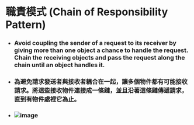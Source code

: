 職責模式 (Chain of Responsibility Pattern)
=====
* ### Avoid coupling the sender of a request to its receiver by giving more than one object a chance to handle the request. Chain the receiving objects and pass the request along the chain until an object handles it.
* ### 為避免請求發送者與接收者耦合在一起，讓多個物件都有可能接收請求。將這些接收物件連接成一條鏈，並且沿著這條鏈傳遞請求，直到有物件處裡它為止。
* ### ![image](https://gitlab.com/ChiangWei/main/-/raw/master/DesignPatterns/Python/%E8%81%B7%E8%B2%AC%E6%A8%A1%E5%BC%8F%20(Chain%20of%20Responsibility%20Pattern)/%E8%81%B7%E8%B2%AC%E6%A8%A1%E5%BC%8F%E7%9A%84%E9%A1%9E%E5%88%A5%E5%9C%96.jpg)
